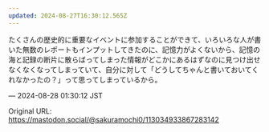 ```yaml
---
updated: 2024-08-27T16:30:12.565Z
---
```


<p>たくさんの歴史的に重要なイベントに参加することができて、いろいろな人が書いた無数のレポートもインプットしてきたのに、記憶力がよくないから、記憶の海と記録の断片に散らばってしまった情報がどこかにあるはずなのに見つけ出せなくなくなってしまっていて、自分に対して「どうしてちゃんと書いておいてくれなかったの？」って思ってしまっているから。</p>

&mdash; 2024-08-28 01:30:12 JST

Original URL: https://mastodon.social/@sakuramochi0/113034933867283142
